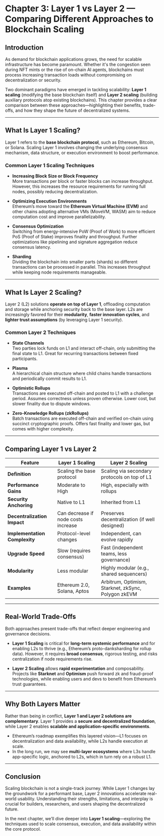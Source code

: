 # **Chapter 3: Layer 1 vs Layer 2 — Comparing Different Approaches to Blockchain Scaling**

## **Introduction**

As demand for blockchain applications grows, the need for scalable infrastructure has become paramount. Whether it's the congestion seen during NFT mints or the rise of on-chain AI agents, blockchains must process increasing transaction loads without compromising on decentralization or security.

Two dominant paradigms have emerged in tackling scalability: **Layer 1 scaling** (modifying the base blockchain itself) and **Layer 2 scaling** (building auxiliary protocols atop existing blockchains). This chapter provides a clear comparison between these approaches—highlighting their benefits, trade-offs, and how they shape the future of decentralized systems.

---

## **What Is Layer 1 Scaling?**

Layer 1 refers to the **base blockchain protocol**, such as Ethereum, Bitcoin, or Solana. Scaling Layer 1 involves changing the underlying consensus mechanism, data structure, or execution environment to boost performance.

### **Common Layer 1 Scaling Techniques**

- **Increasing Block Size or Block Frequency**  
  More transactions per block or faster blocks can increase throughput. However, this increases the resource requirements for running full nodes, possibly reducing decentralization.

- **Optimizing Execution Environments**  
  Ethereum’s move toward the **Ethereum Virtual Machine (EVM)** and other chains adopting alternative VMs (MoveVM, WASM) aim to reduce computation cost and improve parallelizability.

- **Consensus Optimization**  
  Switching from energy-intensive PoW (Proof of Work) to more efficient PoS (Proof of Stake) improves finality and throughput. Further optimizations like pipelining and signature aggregation reduce consensus latency.

- **Sharding**  
  Dividing the blockchain into smaller parts (shards) so different transactions can be processed in parallel. This increases throughput while keeping node requirements manageable.

---

## **What Is Layer 2 Scaling?**

Layer 2 (L2) solutions **operate on top of Layer 1**, offloading computation and storage while anchoring security back to the base layer. L2s are increasingly favored for their **modularity**, **faster innovation cycles**, and **lighter trust assumptions** (by leveraging Layer 1 security).

### **Common Layer 2 Techniques**

- **State Channels**  
  Two parties lock funds on L1 and interact off-chain, only submitting the final state to L1. Great for recurring transactions between fixed participants.

- **Plasma**  
  A hierarchical chain structure where child chains handle transactions and periodically commit results to L1.

- **Optimistic Rollups**  
  Transactions are executed off-chain and posted to L1 with a challenge period. Assumes correctness unless proven otherwise. Lower cost, but slower finality due to dispute windows.

- **Zero-Knowledge Rollups (zkRollups)**  
  Batch transactions are executed off-chain and verified on-chain using succinct cryptographic proofs. Offers fast finality and lower gas, but comes with higher complexity.

---

## **Comparing Layer 1 vs Layer 2**

| Feature                        | Layer 1 Scaling                       | Layer 2 Scaling                                 |
|-------------------------------|---------------------------------------|-------------------------------------------------|
| **Definition**                | Scaling the base protocol             | Scaling via secondary protocols on top of L1   |
| **Performance Gains**         | Moderate to High                      | High, especially with rollups                  |
| **Security Anchoring**        | Native to L1                          | Inherited from L1                              |
| **Decentralization Impact**   | Can decrease if node costs increase   | Preserves decentralization (if well designed)  |
| **Implementation Complexity** | Protocol-level changes                | Independent, can evolve rapidly                |
| **Upgrade Speed**             | Slow (requires consensus)             | Fast (independent teams, less governance)      |
| **Modularity**                | Less modular                          | Highly modular (e.g., shared sequencers)       |
| **Examples**                  | Ethereum 2.0, Solana, Aptos           | Arbitrum, Optimism, Starknet, zkSync, Polygon zkEVM |

---

## **Real-World Trade-Offs**

Both approaches present trade-offs that reflect deeper engineering and governance decisions.

- **Layer 1 Scaling** is critical for **long-term systemic performance** and for enabling L2s to thrive (e.g., Ethereum’s proto-danksharding for rollup data). However, it requires **broad consensus**, rigorous testing, and risks centralization if node requirements rise.

- **Layer 2 Scaling** allows **rapid experimentation** and composability. Projects like **Starknet** and **Optimism** push forward zk and fraud-proof technologies, while enabling users and devs to benefit from Ethereum’s trust guarantees.

---

## **Why Both Layers Matter**

Rather than being in conflict, **Layer 1 and Layer 2 solutions are complementary**. Layer 1 provides a **secure and decentralized foundation**, while Layer 2 enables **scalable and application-specific environments**.

- Ethereum’s roadmap exemplifies this layered vision—L1 focuses on decentralization and data availability, while L2s handle execution at scale.
- In the long run, we may see **multi-layer ecosystems** where L3s handle app-specific logic, anchored to L2s, which in turn rely on a robust L1.

---

## **Conclusion**

Scaling blockchain is not a single-track journey. While Layer 1 changes lay the groundwork for a performant base, Layer 2 innovations accelerate real-world usability. Understanding their strengths, limitations, and interplay is crucial for builders, researchers, and users shaping the decentralized future.

In the next chapter, we’ll dive deeper into **Layer 1 scaling**—exploring the techniques used to scale consensus, execution, and data availability within the core protocol.